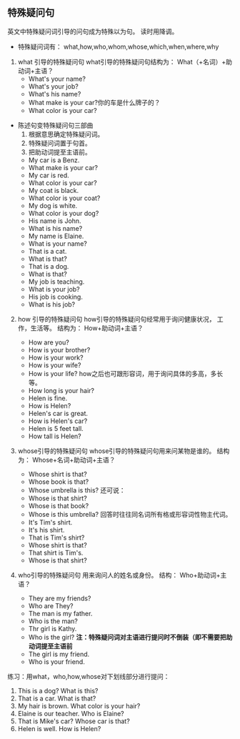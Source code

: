 ## 特殊疑问句
英文中特殊疑问词引导的问句成为特殊以为句。
读时用降调。
- 特殊疑问词有：
  what,how,who,whom,whose,which,when,where,why
  
1. what 引导的特殊疑问句
   what引导的特殊疑问句结构为：
   What（+名词）+助动词+主语？
   - What's your name?
   - What's your job?
   - What's his name?
   - What make is your car?你的车是什么牌子的？
   - What color is your car?
- 陈述句变特殊疑问句三部曲
   1. 根据意思确定特殊疑问词。
   2. 特殊疑问词置于句首。
   3. 把助动词提至主语前。
   - My car is a Benz.
   - What make is your car?
   - My car is red.
   - What color is your car?
   - My coat is black.
   - What color is your coat?
   - My dog is white.
   - What color is your dog?
   - His name is John.
   - What is his name?
   - My name is Elaine.
   - What is your name?
   - That is a cat.
   - What is that?
   - That is a dog.
   - What is that?
   - My job is teaching.
   - What is your job?
   - His job is cooking.
   - What is his job?

2. how 引导的特殊疑问句
   how引导的特殊疑问句经常用于询问健康状况，
   工作，生活等。
   结构为：
   How+助动词+主语？
   - How are you?
   - How is your brother?
   - How is your work?
   - How is your wife?
   - How is your life?
   how之后也可跟形容词，用于询问具体的多高，多长等。
   - How long is your hair?
   - Helen is fine.
   - How is Helen?
   - Helen's car is great.
   - How is Helen's car?
   - Helen is 5 feet tall.
   - How tall is Helen?

3. whose引导的特殊疑问句
   whose引导的特殊疑问句用来问某物是谁的。
   结构为：
   Whose+名词+助动词+主语？
   - Whose shirt is that?
   - Whose book is that?
   - Whose umbrella is this?
   还可说：
   - Whose is that shirt?
   - Whose is that book?
   - Whose is this umbrella?
   回答时往往同名词所有格或形容词性物主代词。
   - It's Tim's shirt.
   - It's his shirt.
   - That is Tim's shirt?
   - Whose shirt is that?
   - That shirt is Tim's.
   - Whose is that shirt?

4. who引导的特殊疑问句
   用来询问人的姓名或身份。
   结构：
   Who+助动词+主语？
   - They are my friends?
   - Who are They?
   - The man is my father.
   - Who is the man?
   - Thr girl is Kathy.
   - Who is the girl?
   **注：特殊疑问词对主语进行提问时不倒装（即不需要把助动词提至主语前**
   - The girl is my friend.
   - Who is your friend.

练习：用what，who,how,whose对下划线部分进行提问：
1. This is a dog?
   What is this?
2. That is a car.
   What is that?
3. My hair is brown.
   What color is your hair?
4. Elaine is our teacher.
   Who is Elaine?
5. That is Mike's car?
   Whose car is that?
5. Helen is well.
   How is Helen?
   
   